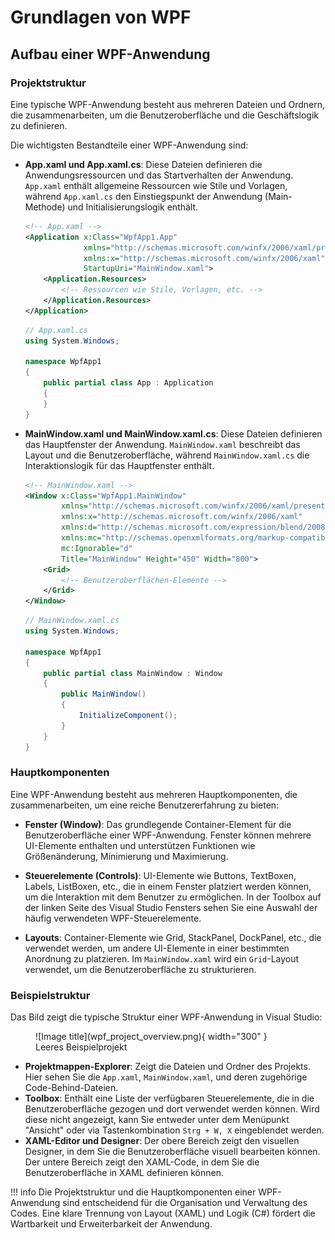 # Grundlagen von WPF

## Aufbau einer WPF-Anwendung

### Projektstruktur

Eine typische WPF-Anwendung besteht aus mehreren Dateien und Ordnern, die zusammenarbeiten, um die Benutzeroberfläche und die Geschäftslogik zu definieren. 

Die wichtigsten Bestandteile einer WPF-Anwendung sind:

- **App.xaml und App.xaml.cs**: Diese Dateien definieren die Anwendungsressourcen und das Startverhalten der Anwendung. `App.xaml` enthält allgemeine Ressourcen wie Stile und Vorlagen, während `App.xaml.cs` den Einstiegspunkt der Anwendung (Main-Methode) und Initialisierungslogik enthält.
  
  ```xml
  <!-- App.xaml -->
  <Application x:Class="WpfApp1.App"
               xmlns="http://schemas.microsoft.com/winfx/2006/xaml/presentation"
               xmlns:x="http://schemas.microsoft.com/winfx/2006/xaml"
               StartupUri="MainWindow.xaml">
      <Application.Resources>
          <!-- Ressourcen wie Stile, Vorlagen, etc. -->
      </Application.Resources>
  </Application>
  ```

  ```csharp
  // App.xaml.cs
  using System.Windows;

  namespace WpfApp1
  {
      public partial class App : Application
      {
      }
  }
  ```

- **MainWindow.xaml und MainWindow.xaml.cs**: Diese Dateien definieren das Hauptfenster der Anwendung. `MainWindow.xaml` beschreibt das Layout und die Benutzeroberfläche, während `MainWindow.xaml.cs` die Interaktionslogik für das Hauptfenster enthält.

  ```xml
  <!-- MainWindow.xaml -->
  <Window x:Class="WpfApp1.MainWindow"
          xmlns="http://schemas.microsoft.com/winfx/2006/xaml/presentation"
          xmlns:x="http://schemas.microsoft.com/winfx/2006/xaml"
          xmlns:d="http://schemas.microsoft.com/expression/blend/2008"
          xmlns:mc="http://schemas.openxmlformats.org/markup-compatibility/2006"
          mc:Ignorable="d"
          Title="MainWindow" Height="450" Width="800">
      <Grid>
          <!-- Benutzeroberflächen-Elemente -->
      </Grid>
  </Window>
  ```

  ```csharp
  // MainWindow.xaml.cs
  using System.Windows;

  namespace WpfApp1
  {
      public partial class MainWindow : Window
      {
          public MainWindow()
          {
              InitializeComponent();
          }
      }
  }
  ```

### Hauptkomponenten

Eine WPF-Anwendung besteht aus mehreren Hauptkomponenten, die zusammenarbeiten, um eine reiche Benutzererfahrung zu bieten:

- **Fenster (Window)**: Das grundlegende Container-Element für die Benutzeroberfläche einer WPF-Anwendung. Fenster können mehrere UI-Elemente enthalten und unterstützen Funktionen wie Größenänderung, Minimierung und Maximierung.

- **Steuerelemente (Controls)**: UI-Elemente wie Buttons, TextBoxen, Labels, ListBoxen, etc., die in einem Fenster platziert werden können, um die Interaktion mit dem Benutzer zu ermöglichen. In der Toolbox auf der linken Seite des Visual Studio Fensters sehen Sie eine Auswahl der häufig verwendeten WPF-Steuerelemente.

- **Layouts**: Container-Elemente wie Grid, StackPanel, DockPanel, etc., die verwendet werden, um andere UI-Elemente in einer bestimmten Anordnung zu platzieren. Im `MainWindow.xaml` wird ein `Grid`-Layout verwendet, um die Benutzeroberfläche zu strukturieren.

### Beispielstruktur

Das Bild zeigt die typische Struktur einer WPF-Anwendung in Visual Studio:

<figure markdown="span">
  ![Image title](wpf_project_overview.png){ width="300" }
  <figcaption>Leeres Beispielprojekt</figcaption>
</figure>

- **Projektmappen-Explorer**: Zeigt die Dateien und Ordner des Projekts. Hier sehen Sie die `App.xaml`, `MainWindow.xaml`, und deren zugehörige Code-Behind-Dateien.
- **Toolbox**: Enthält eine Liste der verfügbaren Steuerelemente, die in die Benutzeroberfläche gezogen und dort verwendet werden können. Wird diese nicht angezeigt, kann Sie entweder unter dem Menüpunkt "Ansicht" oder via Tastenkombination `Strg + W, X` eingeblendet werden.
- **XAML-Editor und Designer**: Der obere Bereich zeigt den visuellen Designer, in dem Sie die Benutzeroberfläche visuell bearbeiten können. Der untere Bereich zeigt den XAML-Code, in dem Sie die Benutzeroberfläche in XAML definieren können.

!!! info
    Die Projektstruktur und die Hauptkomponenten einer WPF-Anwendung sind entscheidend für die Organisation und Verwaltung des Codes. Eine klare Trennung von Layout (XAML) und Logik (C#) fördert die Wartbarkeit und Erweiterbarkeit der Anwendung.